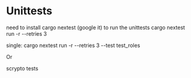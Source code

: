 # Unittests
need to install cargo nextest (google it) to run the unittests
cargo nextest run -r --retries 3

single:
cargo nextest run -r --retries 3 --test test_roles

Or

scrypto tests